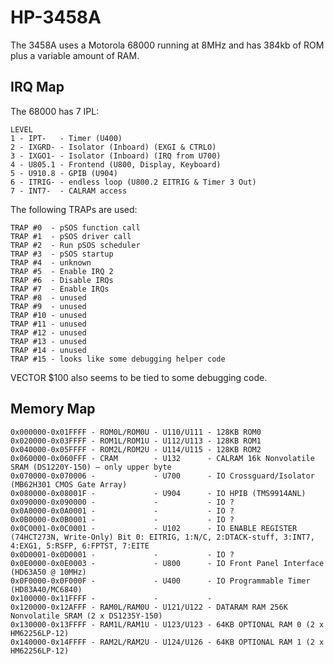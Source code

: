 # HP-3458A

The 3458A uses a Motorola 68000 running at 8MHz and has 384kb of ROM plus a variable amount of RAM.

## IRQ Map

The 68000 has 7 IPL:

	LEVEL
	1 - IPT-   - Timer (U400)
	2 - IXGRD- - Isolator (Inboard) (EXGI & CTRLO)
	3 - IXGO1- - Isolator (Inboard) (IRQ from U700)
	4 - U805.1 - Frontend (U800, Display, Keyboard)
	5 - U910.8 - GPIB (U904)
	6 - ITRIG- - endless loop (U800.2 EITRIG & Timer 3 Out)
	7 - INT7-  - CALRAM access

The following TRAPs are used:

	TRAP #0  - pSOS function call
	TRAP #1  - pSOS driver call
	TRAP #2  - Run pSOS scheduler
	TRAP #3  - pSOS startup
	TRAP #4  - unknown
	TRAP #5  - Enable IRQ 2
	TRAP #6  - Disable IRQs
	TRAP #7  - Enable IRQs
	TRAP #8  - unused
	TRAP #9  - unused
	TRAP #10 - unused
	TRAP #11 - unused
	TRAP #12 - unused
	TRAP #13 - unused
	TRAP #14 - unused
	TRAP #15 - looks like some debugging helper code

VECTOR $100 also seems to be tied to some debugging code.

## Memory Map

	0x000000-0x01FFFF - ROM0L/ROM0U - U110/U111 - 128KB ROM0
	0x020000-0x03FFFF - ROM1L/ROM1U - U112/U113 - 128KB ROM1
	0x040000-0x05FFFF - ROM2L/ROM2U - U114/U115 - 128KB ROM2
	0x060000-0x060FFF - CRAM        - U132      - CALRAM 16k Nonvolatile SRAM (DS1220Y-150) – only upper byte
	0x070000-0x070006 -             - U700      - IO Crossguard/Isolator (MB62H301 CMOS Gate Array)
	0x080000-0x08001F -             - U904      - IO HPIB (TMS9914ANL)
	0x090000-0x090000 -             -           - IO ?
	0x0A0000-0x0A0001 -             -           - IO ?
	0x0B0000-0x0B0001 -             -           - IO ?
	0x0C0001-0x0C0001 -             - U102      - IO ENABLE REGISTER (74HCT273N, Write-Only) Bit 0: EITRIG, 1:N/C, 2:DTACK-stuff, 3:INT7, 4:EXG1, 5:RSFP, 6:FPTST, 7:EITE
	0x0D0001-0x0D0001 -             -           - IO ?
	0x0E0000-0x0E0003 -             - U800      - IO Front Panel Interface (HD63A50 @ 10MHz)
	0x0F0000-0x0F000F -             - U400      - IO Programmable Timer (HD83A40/MC6840)
	0x100000-0x11FFFF -             -           - 
	0x120000-0x12AFFF - RAM0L/RAM0U - U121/U122 - DATARAM RAM 256K Nonvolatile SRAM (2 x DS1235Y-150)
	0x130000-0x13FFFF - RAM1L/RAM1U - U123/U123 - 64KB OPTIONAL RAM 0 (2 x HM62256LP-12)
	0x140000-0x14FFFF - RAM2L/RAM2U - U124/U126 - 64KB OPTIONAL RAM 1 (2 x HM62256LP-12)
